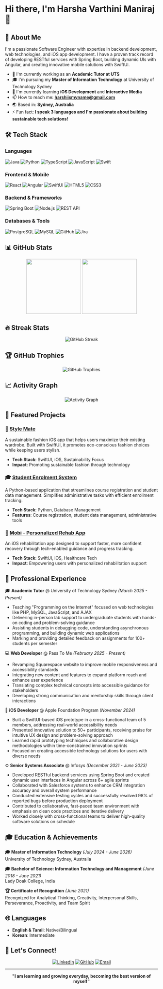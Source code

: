 # Hi there, I'm Harsha Varthini Maniraj 👋

## 🚀 About Me
I'm a passionate Software Engineer with expertise in backend development, web technologies, and iOS app development. I have a proven track record of developing RESTful services with Spring Boot, building dynamic UIs with Angular, and creating innovative mobile solutions with SwiftUI. 

- 🔭 I'm currently working as an **Academic Tutor at UTS**
- 🎓 I'm pursuing my **Master of Information Technology** at University of Technology Sydney
- 🌱 I'm currently learning **iOS Development** and **Interactive Media**
- 📫 How to reach me: **harshiismyname@gmail.com**
- 🌏 Based in: **Sydney, Australia**
- ⚡ Fun fact: **I speak 3 languages and I'm passionate about building sustainable tech solutions!**

## 🛠️ Tech Stack

### Languages
![Java](https://img.shields.io/badge/-Java-007396?style=flat-square&logo=Java&logoColor=white)
![Python](https://img.shields.io/badge/-Python-3776AB?style=flat-square&logo=Python&logoColor=white)
![TypeScript](https://img.shields.io/badge/-TypeScript-3178C6?style=flat-square&logo=TypeScript&logoColor=white)
![JavaScript](https://img.shields.io/badge/-JavaScript-F7DF1E?style=flat-square&logo=JavaScript&logoColor=black)
![Swift](https://img.shields.io/badge/-Swift-FA7343?style=flat-square&logo=Swift&logoColor=white)

### Frontend & Mobile
![React](https://img.shields.io/badge/-React-61DAFB?style=flat-square&logo=React&logoColor=black)
![Angular](https://img.shields.io/badge/-Angular-DD0031?style=flat-square&logo=Angular&logoColor=white)
![SwiftUI](https://img.shields.io/badge/-SwiftUI-000000?style=flat-square&logo=Swift&logoColor=white)
![HTML5](https://img.shields.io/badge/-HTML5-E34F26?style=flat-square&logo=HTML5&logoColor=white)
![CSS3](https://img.shields.io/badge/-CSS3-1572B6?style=flat-square&logo=CSS3&logoColor=white)

### Backend & Frameworks
![Spring Boot](https://img.shields.io/badge/-Spring%20Boot-6DB33F?style=flat-square&logo=Spring-Boot&logoColor=white)
![Node.js](https://img.shields.io/badge/-Node.js-339933?style=flat-square&logo=Node.js&logoColor=white)
![REST API](https://img.shields.io/badge/-REST%20API-02569B?style=flat-square&logo=REST&logoColor=white)

### Databases & Tools
![PostgreSQL](https://img.shields.io/badge/-PostgreSQL-336791?style=flat-square&logo=PostgreSQL&logoColor=white)
![MySQL](https://img.shields.io/badge/-MySQL-4479A1?style=flat-square&logo=MySQL&logoColor=white)
![GitHub](https://img.shields.io/badge/-GitHub-181717?style=flat-square&logo=GitHub&logoColor=white)
![Jira](https://img.shields.io/badge/-Jira-0052CC?style=flat-square&logo=Jira&logoColor=white)

## 📊 GitHub Stats

<div align="center">
  <img height="180em" src="https://github-readme-stats.vercel.app/api?username=Harsha-0-0&show_icons=true&theme=tokyonight&include_all_commits=true&count_private=true"/>
  <img height="180em" src="https://github-readme-stats.vercel.app/api/top-langs/?username=Harsha-0-0&layout=compact&langs_count=7&theme=tokyonight"/>
</div>

## 🔥 Streak Stats
<div align="center">
  <img src="https://github-readme-streak-stats.herokuapp.com/?user=Harsha-0-0&theme=tokyonight" alt="GitHub Streak"/>
</div>

## 🏆 GitHub Trophies
<div align="center">
  <img src="https://github-profile-trophy.vercel.app/?username=Harsha-0-0&theme=tokyonight&row=1&column=7" alt="GitHub Trophies"/>
</div>

## 📈 Activity Graph
<div align="center">
  <img src="https://github-readme-activity-graph.vercel.app/graph?username=Harsha-0-0&theme=tokyo-night&hide_border=true" alt="Activity Graph"/>
</div>

## 🎯 Featured Projects

### 📱 [Style Mate](https://github.com/Harsha-0-0/Five-Stars)
A sustainable fashion iOS app that helps users maximize their existing wardrobe. Built with SwiftUI, it promotes eco-conscious fashion choices while keeping users stylish.
- **Tech Stack**: SwiftUI, iOS, Sustainability Focus
- **Impact**: Promoting sustainable fashion through technology

### 🎓 [Student Enrolment System](https://github.com/Harsha-0-0/Enrolment-System)
A Python-based application that streamlines course registration and student data management. Simplifies administrative tasks with efficient enrollment tracking.
- **Tech Stack**: Python, Database Management
- **Features**: Course registration, student data management, administrative tools

### 🏥 [Mobi - Personalized Rehab App](https://github.com/Harsha-0-0/Mobi)
An iOS rehabilitation app designed to support faster, more confident recovery through tech-enabled guidance and progress tracking.
- **Tech Stack**: SwiftUI, iOS, Healthcare Tech
- **Impact**: Empowering users with personalized rehabilitation support

## 💼 Professional Experience

🎓 **Academic Tutor** @ University of Technology Sydney *(March 2025 - Present)*
- Teaching "Programming on the Internet" focused on web technologies like PHP, MySQL, JavaScript, and AJAX
- Delivering in-person lab support to undergraduate students with hands-on coding and problem-solving guidance
- Assisting students in debugging code, understanding asynchronous programming, and building dynamic web applications
- Marking and providing detailed feedback on assignments for 100+ students per semester

💻 **Web Developer** @ Pass To Me *(February 2025 - Present)*  
- Revamping Squarespace website to improve mobile responsiveness and accessibility standards
- Integrating new content and features to expand platform reach and enhance user experience
- Translating complex technical concepts into accessible guidance for stakeholders
- Developing strong communication and mentorship skills through client interactions

📱 **iOS Developer** @ Apple Foundation Program *(November 2024)*
- Built a SwiftUI-based iOS prototype in a cross-functional team of 5 members, addressing real-world accessibility needs
- Presented innovative solution to 50+ participants, receiving praise for intuitive UX design and problem-solving approach
- Learned rapid prototyping techniques and collaborative design methodologies within time-constrained innovation sprints
- Focused on creating accessible technology solutions for users with diverse needs

⚙️ **Senior Systems Associate** @ Infosys *(December 2021 - June 2023)*
- Developed RESTful backend services using Spring Boot and created dynamic user interfaces in Angular across 6+ agile sprints
- Collaborated with Salesforce systems to enhance CRM integration accuracy and overall system performance
- Conducted extensive testing cycles and successfully resolved 98% of reported bugs before production deployment
- Contributed to collaborative, fast-paced team environment with emphasis on clean code practices and iterative delivery
- Worked closely with cross-functional teams to deliver high-quality software solutions on schedule

## 🎓 Education & Achievements

**🎓 Master of Information Technology** *(July 2024 - June 2026)*  
University of Technology Sydney, Australia

**🎓 Bachelor of Science: Information Technology and Management** *(June 2018 - June 2021)*  
Lady Doak College, India

**🏆 Certificate of Recognition** *(June 2021)*  
Recognized for Analytical Thinking, Creativity, Interpersonal Skills, Perseverance, Proactivity, and Team Spirit

## 🌐 Languages
- **English & Tamil**: Native/Bilingual
- **Korean**: Intermediate

## 🤝 Let's Connect!

<div align="center">
  
[![LinkedIn](https://img.shields.io/badge/-LinkedIn-0077B5?style=for-the-badge&logo=LinkedIn&logoColor=white)](https://linkedin.com/in/harsha-varthini-maniraj)
[![GitHub](https://img.shields.io/badge/-GitHub-181717?style=for-the-badge&logo=GitHub&logoColor=white)](https://github.com/Harsha-0-0)
[![Email](https://img.shields.io/badge/-Email-D14836?style=for-the-badge&logo=Gmail&logoColor=white)](mailto:harshiismyname@gmail.com)

</div>


---

<div align="center">
  
**"I am learning and growing everyday, becoming the best version of myself"**



</div>
